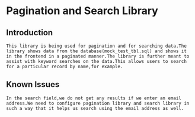 # Pagination and Search Library

## Introduction
	This library is being used for pagination and for searching data.The library shows data from the database(mock_test_tbl.sql) and shows it in the frontend in a paginated manner.The library is further meant to assist with keyword searches on the data.This allows users to search for a particular record by name,for example.

## Known Issues
	In the search field,we do not get any results if we enter an email address.We need to configure pagination library and search library in such a way that it helps us search using the email address as well.
